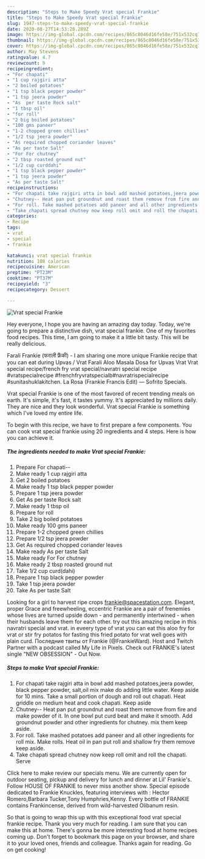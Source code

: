 ```yaml
---
description: "Steps to Make Speedy Vrat special Frankie"
title: "Steps to Make Speedy Vrat special Frankie"
slug: 1947-steps-to-make-speedy-vrat-special-frankie
date: 2020-08-27T14:53:28.289Z
image: https://img-global.cpcdn.com/recipes/865c8046d16fe58e/751x532cq70/vrat-special-frankie-recipe-main-photo.jpg
thumbnail: https://img-global.cpcdn.com/recipes/865c8046d16fe58e/751x532cq70/vrat-special-frankie-recipe-main-photo.jpg
cover: https://img-global.cpcdn.com/recipes/865c8046d16fe58e/751x532cq70/vrat-special-frankie-recipe-main-photo.jpg
author: May Stevens
ratingvalue: 4.7
reviewcount: 9
recipeingredient:
- "For chapati"
- "1 cup rajgiri atta"
- "2 boiled potatoes"
- "1 tsp black pepper powder"
- "1 tsp jeera powder"
- "As  per taste Rock salt"
- "1 tbsp oil"
- "for roll"
- "2 big boiled potatoes"
- "100 gms paneer"
- "1-2 chopped green chillies"
- "1/2 tsp jeera powder"
- "As required chopped coriander leaves"
- "As per taste Salt"
- "For For chutney"
- "2 tbsp roasted ground nut"
- "1/2 cup curddahi"
- "1 tsp black pepper powder"
- "1 tsp jeera powder"
- "As per taste Salt"
recipeinstructions:
- "For chapati take rajgiri atta in bowl add mashed potatoes,jeera powder, black pepper powder, salt,oil mix make do adding little water. Keep aside for 10 mins. Take a small portion of dough and roll out chapati. Heat griddle on medium heat and cook chapati. Keep aside"
- "Chutney-- Heat pan put groundnut and roast them remove from fire and make powder of it. In one bowl put curd beat and make it smooth. Add groundnut powder and other ingredients for chutney. mix them keep aside."
- "For roll. Take mashed potatoes add paneer and all other ingredients for roll mix. Make rolls. Heat oil in pan put roll and shallow fry them remove keep aside."
- "Take chapati spread chutney now keep roll omit and roll the chapati. Serve"
categories:
- Recipe
tags:
- vrat
- special
- frankie

katakunci: vrat special frankie 
nutrition: 108 calories
recipecuisine: American
preptime: "PT23M"
cooktime: "PT37M"
recipeyield: "3"
recipecategory: Dessert

---
```



![Vrat special Frankie](https://img-global.cpcdn.com/recipes/865c8046d16fe58e/751x532cq70/vrat-special-frankie-recipe-main-photo.jpg)

Hey everyone, I hope you are having an amazing day today. Today, we're going to prepare a distinctive dish, vrat special frankie. One of my favorites food recipes. This time, I am going to make it a little bit tasty. This will be really delicious.

Farali Frankie (फराली फ्रैंकी) - I am sharing one more unique Frankie recipe that you can eat during Upvas / Vrat Farali Aloo Masala Dosa for Upvas Vrat Vrat special recipe/french fry vrat special/navratri special recipe #vratspecialrecipe #frenchfryvratspecialb#navratrispecialrecipe #sunitashuklakitchen. La Rosa (Frankie Francis Edit) — Sofrito Specials.

Vrat special Frankie is one of the most favored of recent trending meals on earth. It's simple, it's fast, it tastes yummy. It's appreciated by millions daily. They are nice and they look wonderful. Vrat special Frankie is something which I've loved my entire life.


To begin with this recipe, we have to first prepare a few components. You can cook vrat special frankie using 20 ingredients and 4 steps. Here is how you can achieve it.

<!--inarticleads1-->

##### The ingredients needed to make Vrat special Frankie:

1. Prepare For chapati--
1. Make ready 1 cup rajgiri atta
1. Get 2 boiled potatoes
1. Make ready 1 tsp black pepper powder
1. Prepare 1 tsp jeera powder
1. Get As  per taste Rock salt
1. Make ready 1 tbsp oil
1. Prepare for roll
1. Take 2 big boiled potatoes
1. Make ready 100 gms paneer
1. Prepare 1-2 chopped green chillies
1. Prepare 1/2 tsp jeera powder
1. Get As required chopped coriander leaves
1. Make ready As per taste Salt
1. Make ready For For chutney
1. Make ready 2 tbsp roasted ground nut
1. Take 1/2 cup curd(dahi)
1. Prepare 1 tsp black pepper powder
1. Take 1 tsp jeera powder
1. Take As per taste Salt


Looking for a girl to harvest ripe crops frankie@spacestation.com. Elegant, proper Grace and freewheeling, eccentric Frankie are a pair of frenemies whose lives are turned upside down - and permanently intertwined - when their husbands leave them for each other. try out this amazing recipe in this navratri special and vrat. in eveery type of vrat you can eat this aloo fry for vrat or stir fry potatos for fasting this fried potato for vrat well goes with plain curd. Последние твиты от Frankie (@FrankieWard). Host and Twitch Partner with a podcast called My Life in Pixels. Check out FRANKIE&#39;s latest single &#34;NEW OBSESSION&#34; - Out Now. 

<!--inarticleads2-->

##### Steps to make Vrat special Frankie:

1. For chapati take rajgiri atta in bowl add mashed potatoes,jeera powder, black pepper powder, salt,oil mix make do adding little water. Keep aside for 10 mins. Take a small portion of dough and roll out chapati. Heat griddle on medium heat and cook chapati. Keep aside
1. Chutney-- Heat pan put groundnut and roast them remove from fire and make powder of it. In one bowl put curd beat and make it smooth. Add groundnut powder and other ingredients for chutney. mix them keep aside.
1. For roll. Take mashed potatoes add paneer and all other ingredients for roll mix. Make rolls. Heat oil in pan put roll and shallow fry them remove keep aside.
1. Take chapati spread chutney now keep roll omit and roll the chapati. Serve


Click here to make review our specials menu. We are currently open for outdoor seating, pickup and delivery for lunch and dinner at Lil&#39; Frankie&#39;s. Follow HOUSE OF FRANKIE to never miss another show. Special episode dedicated to Frankie Knuckles, featuring interviews with : Hector Romero,Barbara Tucker,Tony Humphries,Kenny. Every bottle of FRANKIE contains Frankincense, derived from wild-harvested Olibanum resin. 

So that is going to wrap this up with this exceptional food vrat special frankie recipe. Thank you very much for reading. I am sure that you can make this at home. There's gonna be more interesting food at home recipes coming up. Don't forget to bookmark this page on your browser, and share it to your loved ones, friends and colleague. Thanks again for reading. Go on get cooking!
